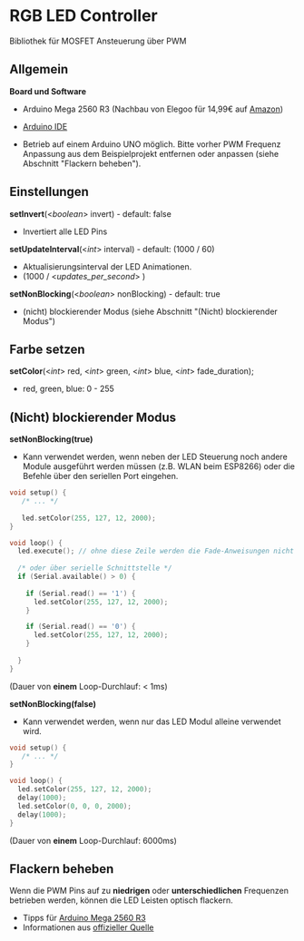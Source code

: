 # RGB LED Controller

Bibliothek für MOSFET Ansteuerung über PWM

## Allgemein

**Board und Software**

- Arduino Mega 2560 R3 (Nachbau von Elegoo für 14,99€ auf [Amazon](https://www.amazon.de/gp/product/B01MA5BLQI/ref=ppx_yo_dt_b_asin_title_o00_s00))
- [Arduino IDE](https://www.arduino.cc/en/Main/Software)

- Betrieb auf einem Arduino UNO möglich. Bitte vorher PWM Frequenz Anpassung aus dem Beispielprojekt entfernen oder anpassen (siehe Abschnitt "Flackern beheben").

## Einstellungen

**setInvert**(<_boolean_> invert) - default: false
- Invertiert alle LED Pins

**setUpdateInterval**(<_int_> interval) - default: (1000 / 60)
- Aktualisierungsinterval der LED Animationen.
- (1000 / <_updates_per_second_> )

**setNonBlocking**(<_boolean_> nonBlocking) - default: true
- (nicht) blockierender Modus (siehe Abschnitt "(Nicht) blockierender Modus")

## Farbe setzen

**setColor**(<_int_> red, <_int_> green, <_int_> blue, <_int_> fade_duration);
- red, green, blue: 0 - 255

## (Nicht) blockierender Modus

**setNonBlocking(true)**
- Kann verwendet werden, wenn neben der LED Steuerung noch andere Module ausgeführt werden müssen (z.B. WLAN beim ESP8266) oder die Befehle über den seriellen Port eingehen.

```c
void setup() {
   /* ... */
   
   led.setColor(255, 127, 12, 2000);
}

void loop() {
  led.execute(); // ohne diese Zeile werden die Fade-Anweisungen nicht ausgeführt
  
  /* oder über serielle Schnittstelle */
  if (Serial.available() > 0) {
  
    if (Serial.read() == '1') {
      led.setColor(255, 127, 12, 2000);
    }

    if (Serial.read() == '0') {
      led.setColor(255, 127, 12, 2000);
    }
    
  }
}
```
(Dauer von **einem** Loop-Durchlauf: < 1ms)

**setNonBlocking(false)**
- Kann verwendet werden, wenn nur das LED Modul alleine verwendet wird.

```c
void setup() {
   /* ... */
}

void loop() {
  led.setColor(255, 127, 12, 2000);
  delay(1000);
  led.setColor(0, 0, 0, 2000);
  delay(1000);
}
```
(Dauer von **einem** Loop-Durchlauf: 6000ms)

## Flackern beheben

Wenn die PWM Pins auf zu **niedrigen** oder **unterschiedlichen** Frequenzen betrieben werden, können die LED Leisten optisch flackern.

- Tipps für [Arduino Mega 2560 R3](http://sobisource.com/arduino-mega-pwm-pin-and-frequency-timer-control/)
- Informationen aus [offizieller Quelle](https://www.arduino.cc/en/Tutorial/SecretsOfArduinoPWM)
